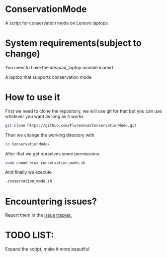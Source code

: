 # ConservationMode
A script for conservation mode on Lenovo laptops

# System requirements(subject to change)
You need to have the ideapad_laptop module loaded

A laptop that supports conservation mode


# How to use it
First we need to clone the repository, we will use git for that but you can use whatever you want as long as it works
```sh
git clone https://github.com/Florennum/ConservationMode.git
```
Then we change the working directory with
```sh
cd ConservationMode/
```
After that we get ourselves some permissions
```sh
sudo chmod +rwx conservation_mode.sh
```
And finally we execute
```sh
.conservation_mode.sh
```
# Encountering issues?
Report them in the [issue tracker.](https://github.com/Florennum/ConservationMode/issues)

# TODO LIST:
Expand the script, make it more beautiful
